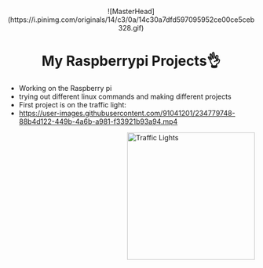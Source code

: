 <p align="center">![MasterHead](https://i.pinimg.com/originals/14/c3/0a/14c30a7dfd597095952ce00ce5ceb328.gif)</p>
<h1 align="center">My Raspberrypi Projects👌</h1>

- Working on the Raspberry pi
- trying out different linux commands and making different projects
- First project is on the traffic light:
- https://user-images.githubusercontent.com/91041201/234779748-88b4d122-449b-4a6b-a981-f33921b93a94.mp4
<p><img align="right" alt="Traffic Lights" width="260" src="https://i.pinimg.com/originals/f6/d7/b4/f6d7b44774be53bfda7a230b876d127b.gif"></p>




